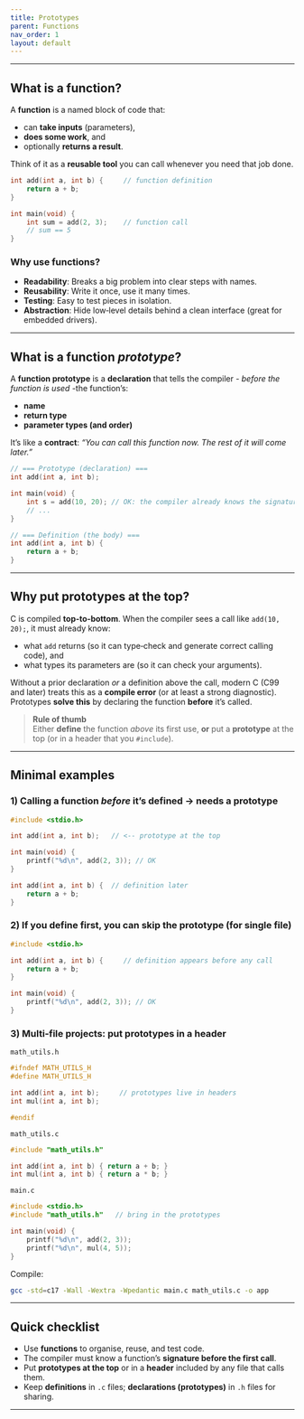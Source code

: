 ```yaml
---
title: Prototypes
parent: Functions
nav_order: 1
layout: default
---
```


---

## What is a function?

A **function** is a named block of code that:

- can **take inputs** (parameters),
- **does some work**, and
- optionally **returns a result**.

Think of it as a **reusable tool** you can call whenever you need that job done.

```c
int add(int a, int b) {     // function definition
    return a + b;
}

int main(void) {
    int sum = add(2, 3);    // function call
    // sum == 5
}
```

### Why use functions?

- **Readability**: Breaks a big problem into clear steps with names.
- **Reusability**: Write it once, use it many times.
- **Testing**: Easy to test pieces in isolation.
- **Abstraction**: Hide low‑level details behind a clean interface (great for embedded drivers).

---

## What is a function *prototype*?

A **function prototype** is a **declaration** that tells the compiler - *before the function is used* -the function’s:

- **name**
- **return type**
- **parameter types (and order)**

It’s like a **contract**: *“You can call this function now. The rest of it will come later.”*

```c
// === Prototype (declaration) ===
int add(int a, int b);

int main(void) {
    int s = add(10, 20); // OK: the compiler already knows the signature
    // ...
}

// === Definition (the body) ===
int add(int a, int b) {
    return a + b;
}
```

---

## Why put prototypes at the top?

C is compiled **top-to‑bottom**. When the compiler sees a call like `add(10, 20);`, it must already know:

- what `add` returns (so it can type‑check and generate correct calling code), and
- what types its parameters are (so it can check your arguments).

Without a prior declaration *or* a definition above the call, modern C (C99 and later) treats this as a **compile error** (or at least a strong diagnostic). Prototypes **solve this** by declaring the function **before** it’s called.

> **Rule of thumb**  
> Either **define** the function *above* its first use, **or** put a **prototype** at the top (or in a header that you `#include`).

---

## Minimal examples

### 1) Calling a function *before* it’s defined → needs a prototype

```c
#include <stdio.h>

int add(int a, int b);   // <-- prototype at the top

int main(void) {
    printf("%d\n", add(2, 3)); // OK
}

int add(int a, int b) {  // definition later
    return a + b;
}
```

### 2) If you define first, you can skip the prototype (for single file)

```c
#include <stdio.h>

int add(int a, int b) {     // definition appears before any call
    return a + b;
}

int main(void) {
    printf("%d\n", add(2, 3)); // OK
}
```

### 3) Multi‑file projects: put prototypes in a header

`math_utils.h`
```c
#ifndef MATH_UTILS_H
#define MATH_UTILS_H

int add(int a, int b);     // prototypes live in headers
int mul(int a, int b);

#endif
```

`math_utils.c`
```c
#include "math_utils.h"

int add(int a, int b) { return a + b; }
int mul(int a, int b) { return a * b; }
```

`main.c`
```c
#include <stdio.h>
#include "math_utils.h"   // bring in the prototypes

int main(void) {
    printf("%d\n", add(2, 3));
    printf("%d\n", mul(4, 5));
}
```

Compile:
```bash
gcc -std=c17 -Wall -Wextra -Wpedantic main.c math_utils.c -o app
```

---

## Quick checklist

- Use **functions** to organise, reuse, and test code.  
- The compiler must know a function’s **signature before the first call**.  
- Put **prototypes at the top** or in a **header** included by any file that calls them.  
- Keep **definitions** in `.c` files; **declarations (prototypes)** in `.h` files for sharing.  

---
